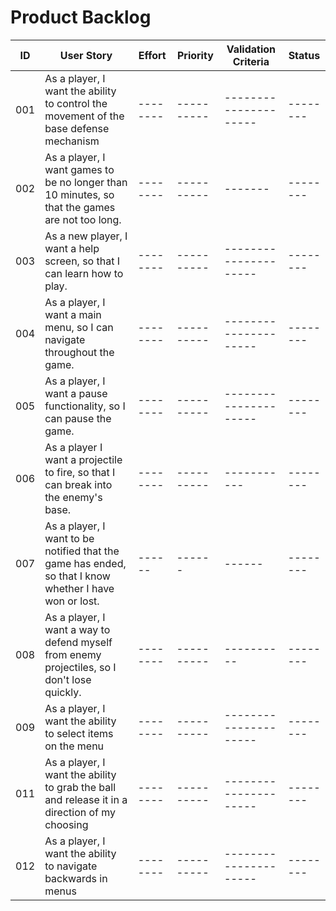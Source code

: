 # Product Backlog

| ID | User Story | Effort | Priority | Validation Criteria | Status |
|----|------------|--------|----------|---------------------|--------|
|001| As a player, I want the ability to control the movement of the base defense mechanism|--------|----------|---------------------|--------|
|002| As a player, I want games to be no longer than 10 minutes, so that the games are not too long.|--------|----------|-------|--------|
|003| As a new player, I want a help screen, so that I can learn how to play.|--------|----------|---------------------|--------|
|004| As a player, I want a main menu, so I can navigate throughout the game.|--------|----------|---------------------|--------|
|005| As a player, I want a pause functionality, so I can pause the game.|--------|----------|---------------------|--------|
|006| As a player I want a projectile to fire, so that I can break into the enemy's base.|--------|----------|-----------|--------|
|007| As a player, I want to be notified that the game has ended, so that I know whether I have won or lost.|------|------|------|--------|
|008|As a player, I want a way to defend myself from enemy projectiles, so I don't lose quickly.|--------|----------|----------|--------|
|009| As a player, I want the ability to select items on the menu|--------|----------|---------------------|--------|
|011| As a player, I want the ability to grab the ball and release it in a direction of my choosing|--------|----------|---------------------|--------|
|012| As a player, I want the ability to navigate backwards in menus|--------|----------|---------------------|--------|
